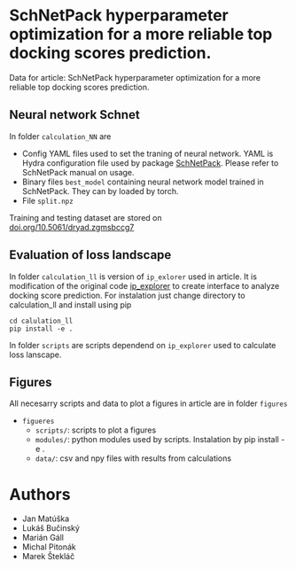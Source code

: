 # SchNetPack hyperparameter optimization for a more reliable top docking scores prediction.
Data for article: SchNetPack hyperparameter optimization for a more reliable top docking scores prediction.

## Neural network Schnet

In folder `calculation_NN` are 
* Config YAML files used to set the traning of neural network. YAML is Hydra configuration file used by package [SchNetPack](https://github.com/atomistic-machine-learning/schnetpack). Please refer to SchNetPack manual on usage.
* Binary files `best_model` containing neural network model trained in SchNetPack. They can by loaded by torch.
* File `split.npz`

Training and testing dataset are stored on [doi.org/10.5061/dryad.zgmsbccg7](https://doi.org/10.5061/dryad.zgmsbccg7)


## Evaluation of loss landscape

In folder `calculation_ll` is version of `ip_exlorer` used in article. It is modification of the original code [ip_explorer](https://github.com/jvita/data_efficiency_in_IAPS.git)
to create interface to analyze docking score prediction.
For instalation just change directory to calculation_ll and install using pip
```
cd calulation_ll
pip install -e .
```
In folder `scripts` are scripts dependend on `ip_explorer` used to calculate loss lanscape.

## Figures

All necesarry scripts and data to plot a figures in article are in folder `figures`
* `figueres`
    * `scripts/`: scripts to plot a figures
    * `modules/`: python modules used by scripts. Instalation by pip install -e .
    * `data/`: csv and npy files with results from calculations
    
# Authors
* Jan Matúška
* Lukáš Bučinský
* Marián Gáll
* Michal Pitonák
* Marek Štekláč


